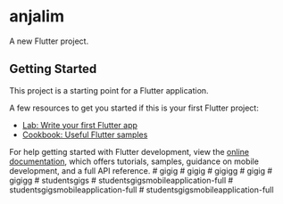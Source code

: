 # anjalim

A new Flutter project.

## Getting Started

This project is a starting point for a Flutter application.

A few resources to get you started if this is your first Flutter project:

- [Lab: Write your first Flutter app](https://docs.flutter.dev/get-started/codelab)
- [Cookbook: Useful Flutter samples](https://docs.flutter.dev/cookbook)

For help getting started with Flutter development, view the
[online documentation](https://docs.flutter.dev/), which offers tutorials,
samples, guidance on mobile development, and a full API reference.
#   g i g i g  
 #   g i g i g  
 #   g i g i g g  
 #   g i g i g  
 #   g i g i g g  
 #   s t u d e n t s g i g s  
 #   s t u d e n t s g i g s m o b i l e a p p l i c a t i o n - f u l l  
 #   s t u d e n t s g i g s m o b i l e a p p l i c a t i o n - f u l l  
 #   s t u d e n t s g i g s m o b i l e a p p l i c a t i o n - f u l l  
 